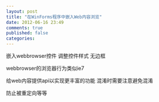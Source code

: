 ```yaml
---
layout: post
title: "在WinForms程序中嵌入Web内容浏览"
date: 2012-06-16 23:49
comments: true
published: false
categories: 
---
```


嵌入webbrowser控件  调整控件样式  无边框

webbrowser的浏览器行为类似ie7

给web内容提供api以实现更丰富的功能  混淆时需要注意避免混淆

防止被重定向等等